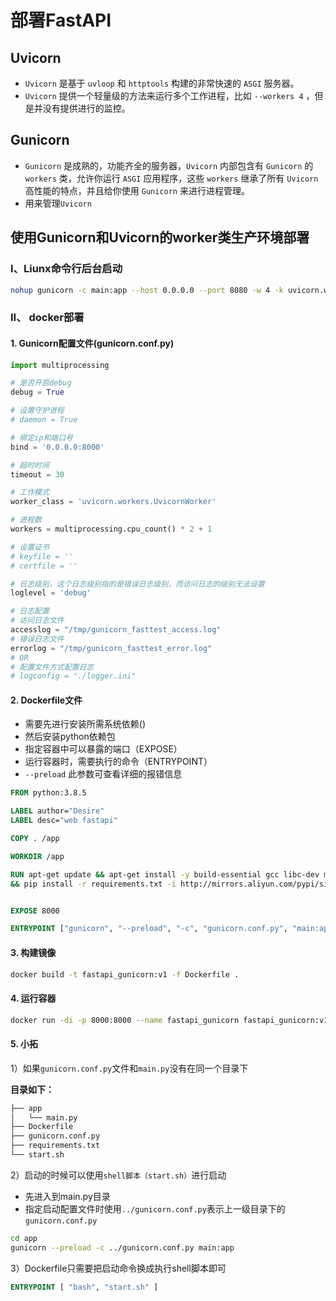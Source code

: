 # 部署FastAPI

## Uvicorn

- `Uvicorn` 是基于 `uvloop` 和 `httptools` 构建的非常快速的 `ASGI` 服务器。
- `Uvicorn` 提供一个轻量级的方法来运行多个工作进程，比如 `--workers 4` ，但是并没有提供进行的监控。 

## Gunicorn

- `Gunicorn` 是成熟的，功能齐全的服务器，`Uvicorn` 内部包含有 `Gunicorn` 的 `workers` 类，允许你运行 `ASGI` 应用程序，这些 `workers` 继承了所有 `Uvicorn` 高性能的特点，并且给你使用 `Gunicorn` 来进行进程管理。
- 用来管理`Uvicorn`

## 使用Gunicorn和Uvicorn的worker类生产环境部署

### I、Liunx命令行后台启动

```bash
nohup gunicorn -c main:app --host 0.0.0.0 --port 8080 -w 4 -k uvicorn.workers.UvicornWorker
```

### II、 docker部署

#### 1. Gunicorn配置文件(gunicorn.conf.py)

```python
import multiprocessing

# 是否开启debug
debug = True

# 设置守护进程
# daemon = True

# 绑定ip和端口号
bind = '0.0.0.0:8000' 

# 超时时间
timeout = 30 

# 工作模式
worker_class = 'uvicorn.workers.UvicornWorker'

# 进程数
workers = multiprocessing.cpu_count() * 2 + 1 

# 设置证书
# keyfile = ''
# certfile = ''

# 日志级别，这个日志级别指的是错误日志级别，而访问日志的级别无法设置
loglevel = 'debug' 

# 日志配置
# 访问日志文件
accesslog = "/tmp/gunicorn_fasttest_access.log"      
# 错误日志文件
errorlog = "/tmp/gunicorn_fasttest_error.log"        
# OR 
# 配置文件方式配置日志
# logconfig = "./logger.ini"
```

#### 2. Dockerfile文件

- 需要先进行安装所需系统依赖()
- 然后安装python依赖包
- 指定容器中可以暴露的端口（EXPOSE）
- 运行容器时，需要执行的命令（ENTRYPOINT）
- `--preload` 此参数可查看详细的报错信息
```dockerfile
FROM python:3.8.5

LABEL author="Desire"
LABEL desc="web fastapi"

COPY . /app

WORKDIR /app

RUN apt-get update && apt-get install -y build-essential gcc libc-dev make python3-lxml \
&& pip install -r requirements.txt -i http://mirrors.aliyun.com/pypi/simple


EXPOSE 8000

ENTRYPOINT ["gunicorn", "--preload", "-c", "gunicorn.conf.py", "main:app"]
```

#### 3. 构建镜像

```bash
docker build -t fastapi_gunicorn:v1 -f Dockerfile .
```



#### 4. 运行容器

```bash
docker run -di -p 8000:8000 --name fastapi_gunicorn fastapi_gunicorn:v1
```

#### 5. 小拓
1）如果`gunicorn.conf.py`文件和`main.py`没有在同一个目录下

**目录如下：**
```bash
├── app
│   └── main.py
├── Dockerfile
├── gunicorn.conf.py
├── requirements.txt
└── start.sh
```
2）启动的时候可以使用`shell脚本（start.sh）`进行启动
- 先进入到main.py目录
- 指定启动配置文件时使用`../gunicorn.conf.py`表示上一级目录下的`gunicorn.conf.py`
```sh
cd app
gunicorn --preload -c ../gunicorn.conf.py main:app
```
3）Dockerfile只需要把启动命令换成执行shell脚本即可
```dockerfile
ENTRYPOINT [ "bash", "start.sh" ]
```
